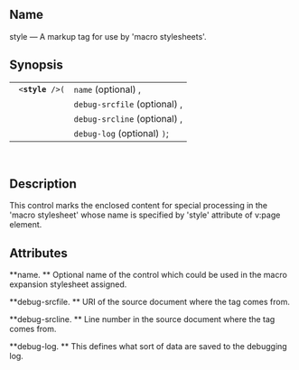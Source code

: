 <div>

<div>

</div>

<div>

## Name

style — A markup tag for use by 'macro stylesheets'.

</div>

<div>

## Synopsis

<div>

|                       |                              |
|-----------------------|------------------------------|
| ` <`**`style`**` />(` | `name` (optional) ,          |
|                       | `debug-srcfile` (optional) , |
|                       | `debug-srcline` (optional) , |
|                       | `debug-log` (optional) `)`;  |

<div>

 

</div>

</div>

</div>

<div>

## Description

This control marks the enclosed content for special processing in the
'macro stylesheet' whose name is specified by 'style' attribute of
v:page element.

</div>

<div>

## Attributes

**name. ** Optional name of the control which could be used in the macro
expansion stylesheet assigned.

**debug-srcfile. ** URI of the source document where the tag comes from.

**debug-srcline. ** Line number in the source document where the tag
comes from.

**debug-log. ** This defines what sort of data are saved to the
debugging log.

</div>

</div>
